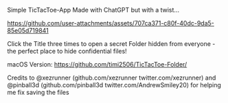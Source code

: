 Simple TicTacToe-App Made with ChatGPT but with a twist...



https://github.com/user-attachments/assets/707ca371-c80f-40dc-9da5-85e05d719841

Click the Title three times to open a secret Folder hidden from everyone - the perfect place to hide confidential files!

macOS Version: https://github.com/timi2506/TicTacToe-Folder/

Credits to @xezrunner (github.com/xezrunner twitter.com/xezrunner) and @pinball3d (github.com/pinball3d twitter.com/AndrewSmiley20) for helping me fix saving the files
